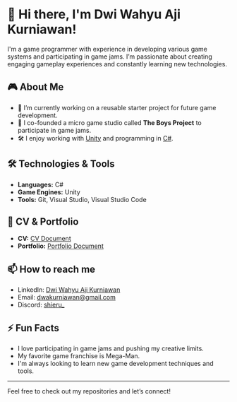 # 👋 Hi there, I'm Dwi Wahyu Aji Kurniawan!

I'm a game programmer with experience in developing various game systems and participating in game jams. I’m passionate about creating engaging gameplay experiences and constantly learning new technologies. 

## 🎮 About Me
- 🌱 I’m currently working on a reusable starter project for future game development.<!-- - 💼 I previously worked as a programmer at ... -->
- 🎨 I co-founded a micro game studio called **The Boys Project** to participate in game jams.
- 🛠️ I enjoy working with [Unity](https://unity.com) and programming in [C#](https://docs.microsoft.com/en-us/dotnet/csharp/).

## 🛠️ Technologies & Tools
- **Languages:** C#
- **Game Engines:** Unity
- **Tools:** Git, Visual Studio, Visual Studio Code

<!--
## 🌟 Projects
- [Stealth Game](#) - An upcoming stealth game -->

## 📄 CV & Portfolio
- **CV:** [CV Document](https://drive.google.com/file/d/1PhhjoOao0dX3V8GTojy4vEm34W7O0_n7/view?usp=sharing)
- **Portfolio:** [Portfolio Document](https://drive.google.com/file/d/1-JAmu1r5EJBD-iDBjTjseBgpvLFfOdDd/view?usp=sharing)

## 📫 How to reach me
- LinkedIn: [Dwi Wahyu Aji Kurniawan](https://www.linkedin.com/in/dwakurniawan/)
- Email: [dwakurniawan@gmail.com](mailto:dwakurniawan@gmail.com)
- Discord: [shieru_](https://discordapp.com/users/189181181919494144)

## ⚡ Fun Facts
- I love participating in game jams and pushing my creative limits.
- My favorite game franchise is Mega-Man.
- I'm always looking to learn new game development techniques and tools.

---

Feel free to check out my repositories and let’s connect!
